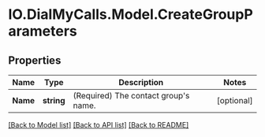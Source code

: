 # IO.DialMyCalls.Model.CreateGroupParameters
## Properties

Name | Type | Description | Notes
------------ | ------------- | ------------- | -------------
**Name** | **string** | (Required)  The contact group&#39;s name. | [optional] 

[[Back to Model list]](../README.md#documentation-for-models) [[Back to API list]](../README.md#documentation-for-api-endpoints) [[Back to README]](../README.md)

